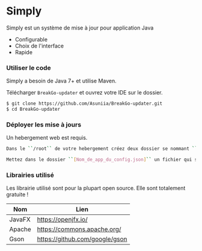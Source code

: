 # Simply

Simply est un système de mise à jour pour application Java

  - Configurable
  - Choix de l'interface
  - Rapide

### Utiliser le code

Simply a besoin de Java 7+ et utilise Maven.

Télécharger ``BreakGo-updater`` et ouvrez votre IDE sur le dossier.

```sh
$ git clone https://github.com/Asuniia/BreakGo-updater.git
$ cd BreakGo-updater
```

### Déployer les mise à jours

Un hebergement web est requis.

```sh
Dans le ``/root`` de votre hebergement créez deux dossier se nommant ``[Nom_de_app_du_config.json]`` et de ``[Nom_de_app_du_config.json]_versions``.

Mettez dans le dossier ``[Nom_de_app_du_config.json]`` un fichier qui s'appelle ``Versions.info`` et mettez dedans la version de l'application. *(ex: 0.3)*
```


### Librairies utilisé

Les librairie utilisé sont pour la plupart open source. Elle sont totalement gratuite !

| Nom | Lien |
| ------ | ------ |
| JavaFX | https://openjfx.io/ |
| Apache | https://commons.apache.org/ |
| Gson | https://github.com/google/gson |
